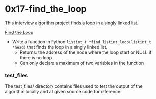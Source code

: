 # 0x17-find_the_loop
This interview algorithm project finds a loop in a singly linked list.

[Find the Loop](/0x17-find_the_loop/0-find_loop.c)
* Write a function in Python `listint_t *find_listint_loop(listint_t *head)` that finds the loop in a singly linked list.
  * Returns: the address of the node where the loop start or NULL if there is no loop
  * Can only declare a maximum of two variables in the function

### test_files
The test_files/ directory contains files used to test the output of the algorithm locally and all given source code for reference.
